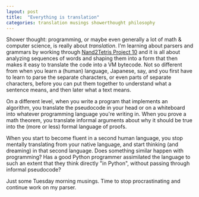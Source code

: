 ```yaml
---
layout: post
title:  "Everything is translation"
categories: translation musings showerthought philosophy
---
```


Shower thought: programming, or maybe even generally a lot of math & computer science, is really about _translation_. I'm learning about parsers and grammars by working through [Nand2Tetris Project 10](https://nand2tetris.org/project10) and it is all about analyzing sequences of words and shaping them into a form that then makes it easy to translate the code into a VM bytecode. Not so different from when you learn a (human) language, Japanese, say, and you first have to learn to parse the separate characters, or even parts of separate characters, before you can put them together to understand what a sentence means, and then later what a text means.

On a different level, when you write a program that implements an algorithm, you translate the pseudocode in your head or on a whiteboard into whatever programming language you're writing in. When you prove a math theorem, you translate informal arguments about why it should be true into the (more or less) formal language of proofs.

When you start to become fluent in a second human language, you stop mentally translating from your native language, and start thinking (and dreaming) in that second language. Does something similar happen with programming? Has a good Python programmer assimilated the language to such an extent that they think directly "in Python", without passing through informal pseudocode?

Just some Tuesday morning musings. Time to stop procrastinating and continue work on my parser.